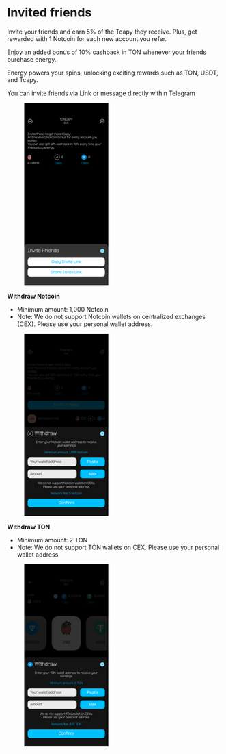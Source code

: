 # Invited friends

Invite your friends and earn 5% of the Tcapy they receive. Plus, get rewarded with 1 Notcoin for each new account you refer.&#x20;

Enjoy an added bonus of 10% cashback in TON whenever your friends purchase energy.&#x20;

Energy powers your spins, unlocking exciting rewards such as TON, USDT, and Tcapy.

You can invite friends via Link or message directly within Telegram

<figure><img src="../.gitbook/assets/18 Invite Friends.png" alt=""><figcaption></figcaption></figure>

**Withdraw Notcoin**

* Minimum amount: 1,000 Notcoin
* Note: We do not support Notcoin wallets on centralized exchanges (CEX). Please use your personal wallet address.

<figure><img src="../.gitbook/assets/20 Notcoin Withdraw.png" alt=""><figcaption></figcaption></figure>

**Withdraw TON**

* Minimum amount: 2 TON
* Note: We do not support TON wallets on CEX. Please use your personal wallet address.

<figure><img src="../.gitbook/assets/8 Spin TON Withdraw.png" alt=""><figcaption></figcaption></figure>

